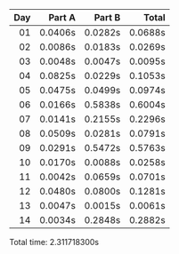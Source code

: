 | Day |  Part A |  Part B |   Total |
|---:|--------:|--------:|--------:|
| 01 | 0.0406s | 0.0282s | 0.0688s |
| 02 | 0.0086s | 0.0183s | 0.0269s |
| 03 | 0.0048s | 0.0047s | 0.0095s |
| 04 | 0.0825s | 0.0229s | 0.1053s |
| 05 | 0.0475s | 0.0499s | 0.0974s |
| 06 | 0.0166s | 0.5838s | 0.6004s |
| 07 | 0.0141s | 0.2155s | 0.2296s |
| 08 | 0.0509s | 0.0281s | 0.0791s |
| 09 | 0.0291s | 0.5472s | 0.5763s |
| 10 | 0.0170s | 0.0088s | 0.0258s |
| 11 | 0.0042s | 0.0659s | 0.0701s |
| 12 | 0.0480s | 0.0800s | 0.1281s |
| 13 | 0.0047s | 0.0015s | 0.0061s |
| 14 | 0.0034s | 0.2848s | 0.2882s |


Total time: 2.311718300s
